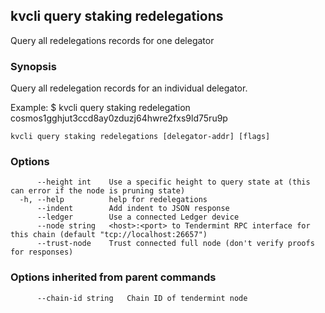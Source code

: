 <!--
title: redelegations
-->
## kvcli query staking redelegations

Query all redelegations records for one delegator

### Synopsis

Query all redelegation records for an individual delegator.

Example:
$ kvcli query staking redelegation cosmos1gghjut3ccd8ay0zduzj64hwre2fxs9ld75ru9p

```
kvcli query staking redelegations [delegator-addr] [flags]
```

### Options

```
      --height int    Use a specific height to query state at (this can error if the node is pruning state)
  -h, --help          help for redelegations
      --indent        Add indent to JSON response
      --ledger        Use a connected Ledger device
      --node string   <host>:<port> to Tendermint RPC interface for this chain (default "tcp://localhost:26657")
      --trust-node    Trust connected full node (don't verify proofs for responses)
```

### Options inherited from parent commands

```
      --chain-id string   Chain ID of tendermint node
```

